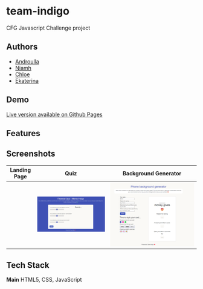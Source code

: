 # team-indigo


CFG Javascript Challenge project


## Authors

- [Androulla](https://github.com/n1ght0wl)
- [Niamh](https://github.com/NiamhBrown)
- [Chloe]()
- [Ekaterina]()

## Demo

[Live version available on Github Pages](https://n1ght0wl.github.io/team-indigo/)


## Features

## Screenshots

Landing Page               |  Quiz                      |  Background Generator
:-------------------------:|:-------------------------: |:-------------------------: |
![]()| ![](https://github.com/n1ght0wl/team-indigo/blob/main/quiz.png)| ![](https://github.com/n1ght0wl/team-indigo/blob/main/background_generator.png)                          

## Tech Stack

**Main** HTML5, CSS, JavaScript

